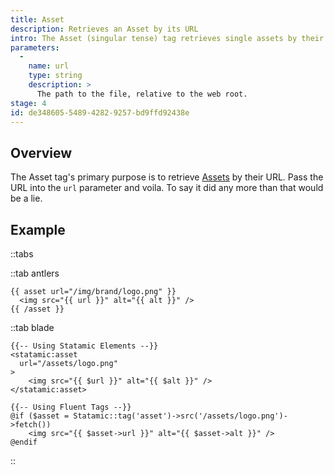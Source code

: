 ```yaml
---
title: Asset
description: Retrieves an Asset by its URL
intro: The Asset (singular tense) tag retrieves single assets by their URL.
parameters:
  -
    name: url
    type: string
    description: >
      The path to the file, relative to the web root.
stage: 4
id: de348605-5489-4282-9257-bd9ffd92438e
---
```

## Overview

The Asset tag's primary purpose is to retrieve [Assets](/assets) by their URL.  Pass the URL into the `url` parameter and voila. To say it did any more than that would be a lie.

## Example

::tabs

::tab antlers
```antlers
{{ asset url="/img/brand/logo.png" }}
  <img src="{{ url }}" alt="{{ alt }}" />
{{ /asset }}
```
::tab blade
```blade
{{-- Using Statamic Elements --}}
<statamic:asset
  url="/assets/logo.png"
>
	<img src="{{ $url }}" alt="{{ $alt }}" />
</statamic:asset>

{{-- Using Fluent Tags --}}
@if ($asset = Statamic::tag('asset')->src('/assets/logo.png')->fetch())
	<img src="{{ $asset->url }}" alt="{{ $asset->alt }}" />
@endif
```
::
